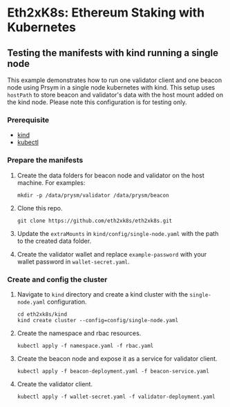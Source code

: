 # Eth2xK8s: Ethereum Staking with Kubernetes

## Testing the manifests with kind running a single node

This example demonstrates how to run one validator client and one beacon node using Prsym in a single node kubernetes with kind. This setup uses `hostPath` to store beacon and validator's data with the host mount added on the kind node. Please note this configuration is for testing only.

### Prerequisite

* [kind](https://kind.sigs.k8s.io/)
* [kubectl](https://kubernetes.io/docs/tasks/tools/install-kubectl/)

### Prepare the manifests

1. Create the data folders for beacon node and validator on the host machine. For examples:
    ```
    mkdir -p /data/prysm/validator /data/prysm/beacon
    ```

2. Clone this repo.
    ```
    git clone https://github.com/eth2xk8s/eth2xk8s.git
    ```

3. Update the `extraMounts` in `kind/config/single-node.yaml` with the path to the created data folder.

4. Create the validator wallet and replace `example-password` with your wallet password in `wallet-secret.yaml`.

### Create and config the cluster

1. Navigate to `kind` directory and create a kind cluster with the `single-node.yaml` configuration.
    ``` 
    cd eth2xk8s/kind
    kind create cluster --config=config/single-node.yaml
    ```

2. Create the namespace and rbac resources.

    ```
    kubectl apply -f namespace.yaml -f rbac.yaml
    ```

3. Create the beacon node and expose it as a service for validator client.

    ```
    kubectl apply -f beacon-deployment.yaml -f beacon-service.yaml
    ```

4. Create the validator client.
    ```
    kubectl apply -f wallet-secret.yaml -f validator-deployment.yaml
    ```
